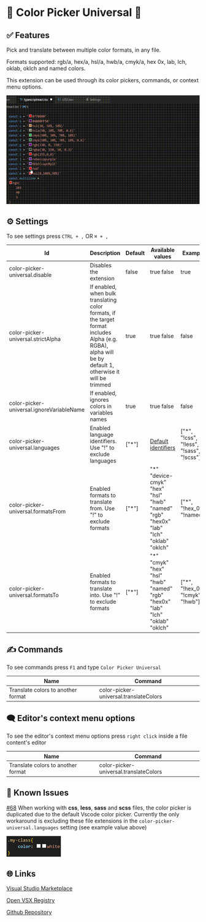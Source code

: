 # 🌌 Color Picker Universal 🌌

## ✅ Features

Pick and translate between multiple color formats, in any file.

Formats supported: rgb/a, hex/a, hsl/a, hwb/a, cmyk/a, hex 0x, lab, lch, oklab, oklch and named colors.

This extension can be used through its color pickers, commands, or context menu options.

![Demo](images/demo.gif)

## ⚙ Settings

To see settings press `CTRL + ,` OR `⌘ + ,`

| Id                                        | Description                                                                                                                                                | Default | Available values                                                                                            | Example                                  |
| ----------------------------------------- | ---------------------------------------------------------------------------------------------------------------------------------------------------------- | ------- | ----------------------------------------------------------------------------------------------------------- | ---------------------------------------- |
| color-picker-universal.disable            | Disables the extension                                                                                                                                     | false   | true false                                                                                                  | true                                     |
| color-picker-universal.strictAlpha        | If enabled, when bulk translating color formats, if the target format includes Alpha (e.g. RGBA), alpha will be by default 1, otherwise it will be trimmed | true    | true false                                                                                                  | false                                    |
| color-picker-universal.ignoreVariableName | If enabled, ignores colors in variables names                                                                                                              | true    | true false                                                                                                  | false                                    |
| color-picker-universal.languages          | Enabled language identifiers. Use "!" to exclude languages                                                                                                 | ["*"]   | [Default identifiers](https://code.visualstudio.com/docs/languages/identifiers#_known-language-identifiers) | ["*", "!css", "!less", "!sass", "!scss"] |
| color-picker-universal.formatsFrom        | Enabled formats to translate from. Use "!" to exclude formats                                                                                              | ["*"]   | "\*" "device-cmyk" "hex" "hsl" "hwb" "named" "rgb" "hex0x" "lab" "lch" "oklab" "oklch"                      | ["*", "!hex_0x", "!named"]               |
| color-picker-universal.formatsTo          | Enabled formats to translate into. Use "!" to exclude formats                                                                                              | ["*"]   | "\*" "cmyk" "hex" "hsl" "hwb" "named" "rgb" "hex0x" "lab" "lch" "oklab" "oklch"                             | ["*", "!hex_0x", "!cmyk", "!hwb"]        |

## ✍ Commands

To see commands press `F1` and type `Color Picker Universal`

[//]: # "vscode-table-commands(title:Name|command:Command)"

| Name                               | Command                                |
| ---------------------------------- | -------------------------------------- |
| Translate colors to another format | color-picker-universal.translateColors |

## 🗨 Editor's context menu options

To see the editor's context menu options press `right click` inside a file content's editor

[//]: # "vscode-table-menus(title:Name|command:Command)"

| Name                               | Command                                |
| ---------------------------------- | -------------------------------------- |
| Translate colors to another format | color-picker-universal.translateColors |

## 🐞 Known Issues

[#68](https://github.com/jeronimoek/color-picker-universal/issues/68) When working with **css**, **less**, **sass** and **scss** files, the color picker is duplicated due to the default Vscode color picker. Currently the only workaround is excluding these file extensions in the `color-picker-universal.languages` setting (see example value above)

![Duplicated picker in css file](images/css-duplication.png)

## 🌐 Links

[Visual Studio Marketplace](https://marketplace.visualstudio.com/items?itemName=JeronimoEkerdt.color-picker-universal)

[Open VSX Registry](https://open-vsx.org/extension/JeronimoEkerdt/color-picker-universal)

[Github Repository](https://github.com/jeronimoek/color-picker-universal)

